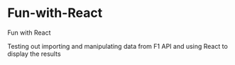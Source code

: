 # Fun-with-React
Fun with React

Testing out importing and manipulating data from F1 API
and using React to display the results
